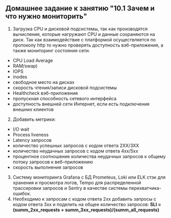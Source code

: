 ## Домашнее задание к занятию "10.1 Зачем и что нужно мониторить"

1. Загрузка CPU и дисковой подсистемы, так как производятся вычисления, которые нагружают CPU и данные сохраняются на диск. Так как взаимодействие с платформой осуществляется по протоколу http то нужно проверять доступность вэб-приложения, а также мониторинг состояния сети.
- CPU Load Average
- RAM/swap)
- IOPS
- inodes
- свободное место на дисках
- скорость чтения/записи дисковой подсистемы
- Healthcheck вэб-приложения
- пропускная способность сетевого интерфейса
- доступность внешней сети Интернет, если есть подключения внешних клиентов
2. Добавить метрики:
- I/O wait
- Process liveness
- Latency запросов
- количество успешных запросов с кодом ответа 2XX/3XX
- количество неудачных запросов с кодом ответа 4xx/5xx
- процентное соотношение количества неудачных запросов к общему потоку запросов к веб-приложению
- скорость выполнения запросов
3. Систему мониторинга Grafana c БД Prometeus, Loki или ELK стэк для хранения и просмотра логов, Tempo для распределенной трассировки запросов и Sentry в качестве системы перехватчика-ошибок.
4. Необходимо  к запросам с кодом ответа 2хх добавить запросы с кодом ответа 3хх и поделить на общее количество запросов:
**SLI = (summ_2xx_requests + summ_3xx_requests)/(summ_all_requests)**